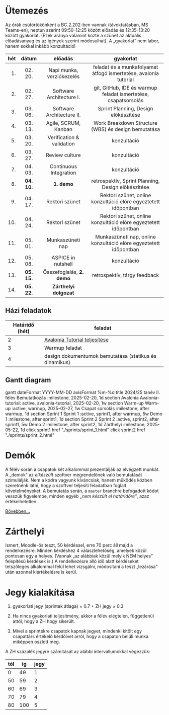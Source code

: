 # Ütemezés

Az órák csütörtökönként a BC.2.202-ben vannak (távoktatásban, MS Teams-en), neptun szerint 09:50-12:25 között előadás és 12:35-13:20 között gyakorlat. (Ezek aránya valamint közte a szünet az aktuális előadásanyag és az igények szerint módosulhat). A „gyakorlat” nem labor, hanem sokkal inkább konzultáció!

|hét |dátum      |előadás                    |gyakorlat                                                               |
|---:|:---------:|:-------------------------:|:----------------------------------------------------------------------:|
|  1.|  02. 20.  | Napi munka, verziókezelés | feladat és a munkafolyamat átfogó ismertetése, avalonia tutorial       |
|  2.|  02. 27.  | Software Architecture I.  | git, GitHub, IDE és warmup feladat ismertetése, csapatsorsolás         |
|  3.|  03. 06.  | Software Architecture II. | Sprint Planning, Design előkészítése                                   |
|  4.|  03. 13.  | Agile, SCRUM, Kanban      | Work Breakdown Structure (WBS) és design bemutatása                    |
|  5.|  03. 20.  | Verification & validation | konzultáció                                                            |
|  6.|  03. 27.  | Review culture            | konzultáció                                                            |
|  7.|  04. 03.  | Continuous Integration    | konzultáció                                                            |
|  8.|**04. 10.**| **1. demo**               | retrospektív, Sprint Planning, Design előkészítése                     |
|  9.|  04. 17.  | Rektori szünet            | Rektori szünet, online konzultáció előre egyeztetett időpontban        |
| 10.|  04. 24.  | Rektori szünet            | Rektori szünet, online konzultáció előre egyeztetett időpontban        |
| 11.|  05. 01.  | Munkaszüneti nap          | Munkaszüneti nap, online konzultáció előre egyeztetett időpontban      |
| 12.|  05. 08.  | ASPICE in nutshell        | konzultáció                                                            |
| 13.|**05. 15.**| Összefoglalás, **2. demo**| retrospektív, tárgy feedback                                           |
| 14.|**05. 22.**| **Zárthelyi dolgozat**    |                                                                        |


## Házi feladatok

Határidő (hét)| feladat
---|--------
2  | [Avalonia Tutorial teljesítése](https://github.com/AvaloniaUI/Avalonia.Samples/tree/main/src/Avalonia.Samples/CompleteApps/SimpleToDoList)
3  | Warmup feladat
4  | design dokumentumok bemutatása (statikus és dinamikus)
 

## Gantt diagram
<div class="mermaid">
    gantt
    dateFormat  YYYY-MM-DD
    axisFormat  %m-%d
    title 2024/25 tanév II. félév
    Bemutatkozás :milestone, 2025-02-20, 1d
    section Avalonia
        Avalonia-tutorial: active, avalonia-tutorial, 2025-02-20, 1w
    section Warm-up
        Warm-up :active, warmup, 2025-02-27, 1w
    Csapat sorsolás :milestone, after warmup, 1d
    section Sprint 1
        Sprint 1 :active, sprint1, after warmup, 5w
    Demo 1 :milestone, after sprint1, 1d
    section Sprint 2
        Sprint 2 :active, sprint2, after sprint1, 5w
    Demo 2 :milestone, after sprint2, 1d
    Zárthelyi :milestone, 2025-05-22, 1d
    click sprint1 href "./sprints/sprint_1.html"
    click sprint2 href "./sprints/sprint_2.html"
</div>

<!--
# Házi feladat - 1. hét

1. GitHub fiók létrehozása
    * ha még nincs
2. 11 JDK telepítése, mivel a szoftvert Java nyelven kell elkészíteni
    * ha nincs fönt
3. Fejlesztőkörnyezet telepítése és beállítása
    * IntelliJ IDEA az ajánlott és támogatott eszköz
4. Git és GitHub oktatóanyagok elolvasása
    * ha vannak hiányosságok
    * az órán nincs idő szájbarágósan git használatot oktatni, erre vannak interaktív oktatófelületek
    * ez mindenkinek egyéni felelőssége, ám ha konkrét kérdések merülnek fel, akkor ezekre természetesen kitérünk
5. Git repó klónozása
6. Kód futtatása a futtató- és a fejlesztőkörnyezet beállításainak tesztelése céljából
7. A jegyzet és az abban taglalt segédanyagok megismerése
8. Az elkészítendő szoftver átgondolása (lásd readme), statikus és dinamikus modell elkészítése komponens szinten
    * Ennek terjedelme (az órái példa alapján): egy absztrakciós szint a négyfelé bontás (kb. user story szint), és egy az ez alatti egyel, minden komponens még egy kibontása, kb. egyenrangú komponensek létrehozására - osztály szintre nem mennék le, még ha a végén ezekből akár osztály is lesz. Szóval kettő struktúra, kettő dinamikus viselkedést leíró diagram, egy magasabb és egy alacsonyabb absztrakciós szinten. Hogy konkrétan hány building block, azt mindenkinek "érzésre" kell megállapítania, ezért szubjektív az architektúra.
    * Ez egy egyéni feladat, hiszen még nincsenek csapatok. Az elkészítéshez javasolt eszközök: MS Visio, https://www.draw.io/.
    * Az elkészült diagramoknak a következő órán bemutatható állapotban kell lenniük.
-->



# Demók

A félév során a csapatok két alkalommal prezentálják az elvégzett munkát. A „demók” az _elkészült_ szoftver megrendelőnek való bemutatását szimulálják. Nem a kódra vagyunk kíváncsiak, hanem működés közben szeretnénk látni, hogy a szoftver teljesíti feladatban foglalt követelményeket.
A bemutatás során, a `master` branchre befogadott kódot vesszük figyelembe, minden egyéb _„nem készült el határidőre”_, azaz értékelhetetlen.

[Bővebben...](demo.md)


# Zárthelyi

Ismert, Moodle-ös teszt, 50 kérdéssel, erre 70 perc áll majd a rendelkezésre. Minden kérdéshez 4 válaszlehetőség, amelyek közül pontosan egy a helyes. (Vannak „az alábbiak közül melyik NEM helyes” felépítésű kérdések is.) A rendelkezésre álló idő alatt kérdéseket tetszőleges alkalommal felül lehet vizsgálni, módosítani a teszt „lezárása” után azonnal kiértékelésre is kerül.


# Jegy kialakítása

1. gyakorlati jegy (sprintek átlaga) × 0.7 + ZH jegy × 0.3

2. Ha nincs gyakorlati teljesítmény, akkor a félév elégtelen, függetlenül attól, hogy a ZH hogy sikerült.
3. Mivel a sprintekre csapatok kapnak jegyet, mindenki kitölt egy csapattárs értékelő kérdőívet arról, hogy a csapaton belüli munka miképpen oszlott meg.

A ZH százalék jegyre számítását az alábbi intervallumokkal végezzük:

tól | ig | jegy
-- | --- | --
 0 |  49 | 1
50 |  59 | 2
60 |  69 | 3
70 |  79 | 4
80 | 100 | 5
